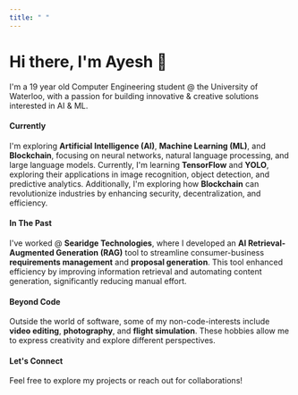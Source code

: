 ```yaml
---
title: " "
---
```


# Hi there, I'm Ayesh 👋

I'm a 19 year old Computer Engineering student @ the University of Waterloo, with a passion for building innovative & creative solutions interested in AI & ML.
        
#### Currently

I'm exploring **Artificial Intelligence (AI)**, **Machine Learning (ML)**, and **Blockchain**, focusing on neural networks, natural language processing, and large language models. Currently, I'm learning **TensorFlow** and **YOLO**, exploring their applications in image recognition, object detection, and predictive analytics. Additionally, I'm exploring how **Blockchain** can revolutionize industries by enhancing security, decentralization, and efficiency.

#### In The Past

I've worked @ **Searidge Technologies**, where I developed an **AI Retrieval-Augmented Generation (RAG)** tool to streamline consumer-business  **requirements management** and **proposal generation**. This tool enhanced efficiency by improving information retrieval and automating content generation, significantly reducing manual effort.

#### Beyond Code

Outside the world of software, some of my non-code-interests include **video editing**, **photography**, and **flight simulation**. These hobbies allow me to express creativity and explore different perspectives.

#### Let's Connect

Feel free to explore my projects or reach out for collaborations!



